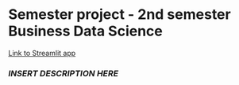 # Semester project - 2nd semester Business Data Science

[Link to Streamlit app](https://app-project-mlops.cloud.sdu.dk/)

### *INSERT DESCRIPTION HERE*
